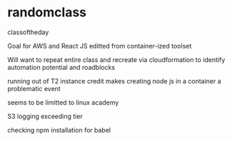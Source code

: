 # randomclass
classoftheday

Goal for AWS and React JS
editted from container-ized toolset

Will want to repeat entire class and recreate via cloudformation to identify
automation potential and roadblocks

running out of T2 instance credit makes creating node js in a container 
a problematic event

seems to be limitted to linux academy

S3 logging exceeding tier

checking npm installation for babel

